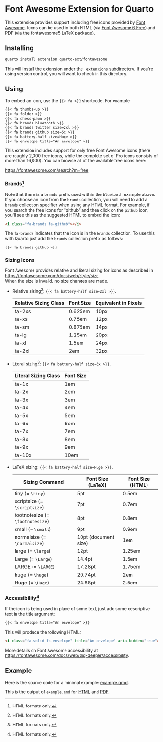 # Font Awesome Extension for Quarto

This extension provides support including free icons provided by [Font Awesome](https://fontawesome.com). Icons can be used in both HTML (via [Font Awesome 6 Free](https://fontawesome.com/search?m=free)) and PDF (via the [fontawesome5 LaTeX package](https://ctan.org/pkg/fontawesome5?lang=en)).

## Installing

```sh
quarto install extension quarto-ext/fontawesome
```

This will install the extension under the `_extensions` subdirectory.
If you're using version control, you will want to check in this directory.

## Using

To embed an icon, use the `{{< fa >}}` shortcode. For example:

```default
{{< fa thumbs-up >}} 
{{< fa folder >}}
{{< fa chess-pawn >}}
{{< fa brands bluetooth >}}
{{< fa brands twitter size=2xl >}}
{{< fa brands github size=5x >}}
{{< fa battery-half size=Huge >}}
{{< fa envelope title="An envelope" >}}
```

This extension includes support for only free Font Awesome icons (there are roughly 2,000 free icons, while the complete set of Pro icons consists of more than 16,000).
You can browse all of the available free icons here:

<https://fontawesome.com/search?m=free>

### Brands[^1]

Note that there is a `brands` prefix used within the `bluetooth` example above.
If you choose an icon from the `brands` collection, you will need to add a `brands` collection specifier when using any HTML format.
For example, if you search the free icons for "github" and then click on the `github` icon, you'll see this as the suggested HTML to embed the icon:

```html
<i class="fa-brands fa-github"></i>
```

The `fa-brands` indicates that the icon is in the `brands` collection. To use this with Quarto just add the `brands` collection prefix as follows:

```default
{{< fa brands github >}}
```

### Sizing Icons

Font Awesome provides relative and literal sizing for icons as described in <https://fontawesome.com/docs/web/style/size>.  
When the size is invalid, no size changes are made.

- Relative sizing[^1]: `{{< fa battery-half size=2xl >}}`.

  | Relative Sizing Class | Font Size | Equivalent in Pixels |
  |-----------------------|-----------|----------------------|
  | fa-2xs                | 0.625em   | 10px                 |
  | fa-xs                 | 0.75em    | 12px                 |
  | fa-sm                 | 0.875em   | 14px                 |
  | fa-lg                 | 1.25em    | 20px                 |
  | fa-xl                 | 1.5em     | 24px                 |
  | fa-2xl                | 2em       | 32px                 |

- Literal sizing[^1]: `{{< fa battery-half size=5x >}}`.

  | Literal Sizing Class | Font Size |
  |----------------------|-----------|
  | fa-1x                | 1em       |
  | fa-2x                | 2em       |
  | fa-3x                | 3em       |
  | fa-4x                | 4em       |
  | fa-5x                | 5em       |
  | fa-6x                | 6em       |
  | fa-7x                | 7em       |
  | fa-8x                | 8em       |
  | fa-9x                | 9em       |
  | fa-10x               | 10em      |

- LaTeX sizing: `{{< fa battery-half size=Huge >}}`.

  | Sizing Command                  | Font Size (LaTeX)    | Font Size (HTML) |
  | ------------------------------- | -------------------- | ---------------- |
  | tiny (= `\tiny`)                 | 5pt                  | 0.5em            |
  | scriptsize (= `\scriptsize`)     | 7pt                  | 0.7em            |
  | footnotesize (= `\footnotesize`) | 8pt                  | 0.8em            |
  | small (= `\small`)               | 9pt                  | 0.9em            |
  | normalsize (= `\normalsize`)     | 10pt (document size) | 1em              |
  | large (= `\large`)               | 12pt                 | 1.25em           |
  | Large (= `\Large`)               | 14.4pt               | 1.5em            |
  | LARGE (= `\LARGE`)               | 17.28pt              | 1.75em           |
  | huge (= `\huge`)                 | 20.74pt              | 2em              |
  | Huge (= `\Huge`)                 | 24.88pt              | 2.5em            |

### Accessibility[^1]

If the icon is being used in place of some text,
just add some descriptive text in the title argument:

```default
{{< fa envelope title="An envelope" >}}
```

This will produce the following HTML:

```html
<i class="fa-solid fa-envelope" title="An envelope" aria-hidden="true"></i>
```

More details on Font Awesome accessibility at <https://fontawesome.com/docs/web/dig-deeper/accessibility>.

[^1]: HTML formats only.

## Example

Here is the source code for a minimal example: [example.qmd](example.qmd).

This is the output of `example.qmd` for [HTML](https://quarto-ext.github.io/fontawesome/) and [PDF](https://quarto-ext.github.io/fontawesome/example.pdf).
